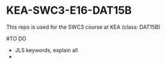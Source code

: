 # KEA-SWC3-E16-DAT15B
This repo is used for the SWC3 course at KEA (class: DAT15B)

#TO DO
* JLS keywords, explain all
* 